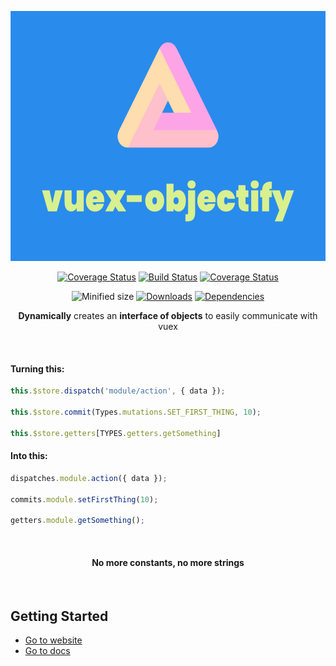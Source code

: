 <p style="text-align:center">
<p align="center">
<img height="400px" style="max-width:100%" src="https://github.com/dannyYassine/vuex-objectify/blob/master/.docs/.vuepress/public/logo.png?raw=true" alt="logo.png">
</p>

<p align="center">
<a href='https://www.npmjs.com/package/vuex-objectify'><img src='https://img.shields.io/npm/v/vuex-objectify.svg' alt='Coverage Status' /></a>
<a href='https://travis-ci.org/dannyYassine/vuex-objectify'><img src='https://travis-ci.org/dannyYassine/vuex-objectify.svg?branch=master' alt='Build Status' /></a>
<a href='https://coveralls.io/github/dannyYassine/vuex-objectify?branch=master'><img src='https://coveralls.io/repos/github/dannyYassine/vuex-objectify/badge.svg?branch=master' alt='Coverage Status' /></a>
</p>

<p align="center">
    <a><img src="https://img.shields.io/bundlephobia/min/vuex-objectify.svg" alt="Minified size"></a>
    <a href="https://npm-stat.com/charts.html?package=vuex-objectify"><img src="https://img.shields.io/npm/dm/vuex-objectify.svg" alt="Downloads"></a>
    <a href="https://david-dm.org/dannyyassine/vuex-objectify"><img src="https://img.shields.io/david/dannyyassine/vuex-objectify.svg" alt="Dependencies"></a>
</p>

<p align="center">
<b>Dynamically</b> creates an <b>interface of objects</b> to easily communicate with vuex
</p>
<br>
<h4>Turning this:</h4>

```javascript
this.$store.dispatch('module/action', { data });

this.$store.commit(Types.mutations.SET_FIRST_THING, 10);

this.$store.getters[TYPES.getters.getSomething]
```

<h4>Into this:</h4>

```javascript
dispatches.module.action({ data });

commits.module.setFirstThing(10);

getters.module.getSomething();
```

<br>
<h4 align="center">
  No more <b>constants</b>, no more <b>strings</b>
</h4>
</div>
<br>

## Getting Started

* [Go to website](https://dannyyassine.github.io/vuex-objectify/)
* [Go to docs](https://dannyyassine.github.io/vuex-objectify/guide/install.html)

